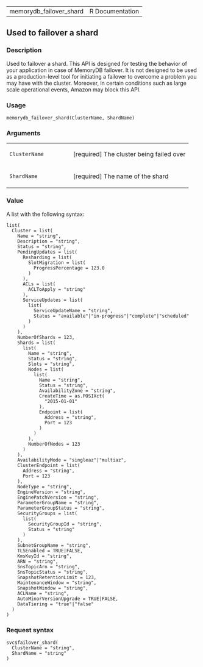 <table style="width: 100%;">
<tbody>
<tr class="odd">
<td>memorydb_failover_shard</td>
<td style="text-align: right;">R Documentation</td>
</tr>
</tbody>
</table>

## Used to failover a shard

### Description

Used to failover a shard. This API is designed for testing the behavior
of your application in case of MemoryDB failover. It is not designed to
be used as a production-level tool for initiating a failover to overcome
a problem you may have with the cluster. Moreover, in certain conditions
such as large scale operational events, Amazon may block this API.

### Usage

    memorydb_failover_shard(ClusterName, ShardName)

### Arguments

<table>
<colgroup>
<col style="width: 35%" />
<col style="width: 65%" />
</colgroup>
<tbody>
<tr class="odd">
<td><code
id="memorydb_failover_shard_:_ClusterName">ClusterName</code></td>
<td><p>[required] The cluster being failed over</p></td>
</tr>
<tr class="even">
<td><code id="memorydb_failover_shard_:_ShardName">ShardName</code></td>
<td><p>[required] The name of the shard</p></td>
</tr>
</tbody>
</table>

### Value

A list with the following syntax:

    list(
      Cluster = list(
        Name = "string",
        Description = "string",
        Status = "string",
        PendingUpdates = list(
          Resharding = list(
            SlotMigration = list(
              ProgressPercentage = 123.0
            )
          ),
          ACLs = list(
            ACLToApply = "string"
          ),
          ServiceUpdates = list(
            list(
              ServiceUpdateName = "string",
              Status = "available"|"in-progress"|"complete"|"scheduled"
            )
          )
        ),
        NumberOfShards = 123,
        Shards = list(
          list(
            Name = "string",
            Status = "string",
            Slots = "string",
            Nodes = list(
              list(
                Name = "string",
                Status = "string",
                AvailabilityZone = "string",
                CreateTime = as.POSIXct(
                  "2015-01-01"
                ),
                Endpoint = list(
                  Address = "string",
                  Port = 123
                )
              )
            ),
            NumberOfNodes = 123
          )
        ),
        AvailabilityMode = "singleaz"|"multiaz",
        ClusterEndpoint = list(
          Address = "string",
          Port = 123
        ),
        NodeType = "string",
        EngineVersion = "string",
        EnginePatchVersion = "string",
        ParameterGroupName = "string",
        ParameterGroupStatus = "string",
        SecurityGroups = list(
          list(
            SecurityGroupId = "string",
            Status = "string"
          )
        ),
        SubnetGroupName = "string",
        TLSEnabled = TRUE|FALSE,
        KmsKeyId = "string",
        ARN = "string",
        SnsTopicArn = "string",
        SnsTopicStatus = "string",
        SnapshotRetentionLimit = 123,
        MaintenanceWindow = "string",
        SnapshotWindow = "string",
        ACLName = "string",
        AutoMinorVersionUpgrade = TRUE|FALSE,
        DataTiering = "true"|"false"
      )
    )

### Request syntax

    svc$failover_shard(
      ClusterName = "string",
      ShardName = "string"
    )
